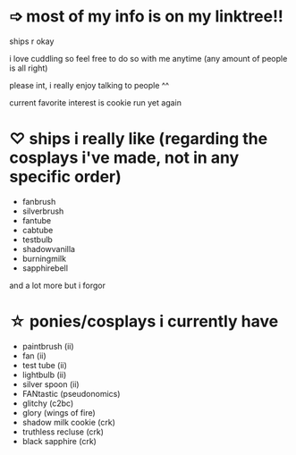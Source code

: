 # ➩ most of my info is on my linktree!!

ships r okay 

i love cuddling so feel free to do so with me anytime (any amount of people is all right)

please int, i really enjoy talking to people ^^

current favorite interest is cookie run yet again

# ♡ ships i really like (regarding the cosplays i've made, not in any specific order)
- fanbrush 
- silverbrush
- fantube
- cabtube
- testbulb
- shadowvanilla 
- burningmilk
- sapphirebell

and a lot more but i forgor

# ☆ ponies/cosplays i currently have
- paintbrush (ii)
- fan (ii)
- test tube (ii)
- lightbulb (ii)
- silver spoon (ii)
- FANtastic (pseudonomics)
- glitchy (c2bc)
- glory (wings of fire)
- shadow milk cookie (crk)
- truthless recluse (crk)
- black sapphire (crk)
 
